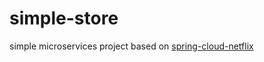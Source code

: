 # simple-store

simple microservices project based on [spring-cloud-netflix](https://cloud.spring.io/spring-cloud-netflix/)